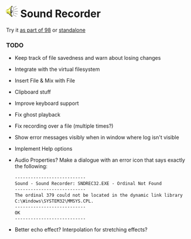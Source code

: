 
# ![](../../images/icons/speaker-32x32.png) Sound Recorder

Try it [as part of 98](http://98.js.org/) or [standalone](http://98.js.org/programs/sound-recorder/)


### TODO

* Keep track of file savedness and warn about losing changes

* Integrate with the virtual filesystem

* Insert File & Mix with File

* Clipboard stuff

* Improve keyboard support

* Fix ghost playback

* Fix recording over a file (multiple times?)

* Show error messages visibly when in window where log isn't visible

* Implement Help options

* Audio Properties?
  Make a dialogue with an error icon that says exactly the following:
  ```
  ---------------------------
  Sound - Sound Recorder: SNDREC32.EXE - Ordinal Not Found
  ---------------------------
  The ordinal 379 could not be located in the dynamic link library C:\Windows\SYSTEM32\MMSYS.CPL. 
  ---------------------------
  OK   
  ---------------------------
  ```

* Better echo effect?
  Interpolation for stretching effects?
